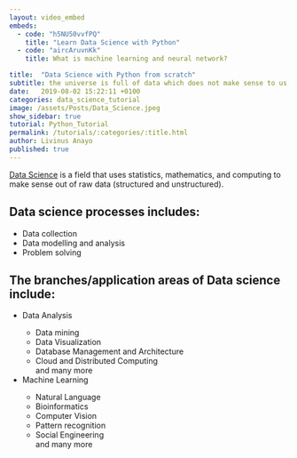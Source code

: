 ```yaml
---
layout: video_embed
embeds:
  - code: "h5NU50vvfPQ"
    title: "Learn Data Science with Python"
  - code: "aircAruvnKk"
    title: What is machine learning and neural network?

title:  "Data Science with Python from scratch"
subtitle: the universe is full of data which does not make sense to us, but it is time we make sense of them!
date:   2019-08-02 15:22:11 +0100
categories: data_science_tutorial
image: /assets/Posts/Data_Science.jpeg
show_sidebar: true
tutorial: Python_Tutorial
permalink: /tutorials/:categories/:title.html
author: Livinus Anayo
published: true
---
```


[Data Science][data_science] is a field that uses statistics, mathematics, and computing to make sense out of raw data (structured and unstructured).
## Data science processes includes:
<ul>
  <li>Data collection</li>
  <li>Data modelling and analysis</li>
  <li>Problem solving</li>
</ul>

## The branches/application areas of Data science include:
<ul>
  <li>Data Analysis</li>
  <ul>
    <li>Data mining</li>
    <li>Data Visualization</li>
    <li>Database Management and Architecture</li>
    <li>Cloud and Distributed Computing</li> and many more
  </ul>
  <li>Machine Learning</li>
  <ul>
    <li>Natural Language</li>
    <li>Bioinformatics</li>
    <li>Computer Vision</li>
    <li>Pattern recognition</li>
    <li>Social Engineering</li> and many more
  </ul>
</ul>

[data_science]: https://en.wikipedia.org/wiki/Data_science
